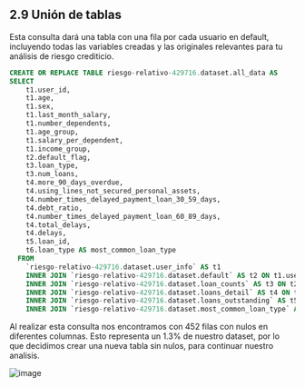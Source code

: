 ## 2.9  Unión de tablas

Esta consulta dará una tabla con una fila por cada usuario en default, incluyendo todas las variables creadas y las originales relevantes para tu análisis de riesgo crediticio.


```sql
CREATE OR REPLACE TABLE riesgo-relativo-429716.dataset.all_data AS
SELECT
    t1.user_id,
    t1.age,
    t1.sex,
    t1.last_month_salary,
    t1.number_dependents,
    t1.age_group,
    t1.salary_per_dependent,
    t1.income_group,
    t2.default_flag,
    t3.loan_type,
    t3.num_loans,
    t4.more_90_days_overdue,
    t4.using_lines_not_secured_personal_assets,
    t4.number_times_delayed_payment_loan_30_59_days,
    t4.debt_ratio,
    t4.number_times_delayed_payment_loan_60_89_days,
    t4.total_delays,
    t4.delays,
    t5.loan_id,
    t6.loan_type AS most_common_loan_type
  FROM
    `riesgo-relativo-429716.dataset.user_info` AS t1
    INNER JOIN `riesgo-relativo-429716.dataset.default` AS t2 ON t1.user_id = t2.user_id
    INNER JOIN `riesgo-relativo-429716.dataset.loan_counts` AS t3 ON t2.user_id = t3.user_id
    INNER JOIN `riesgo-relativo-429716.dataset.loans_detail` AS t4 ON t3.user_id = t4.user_id
    INNER JOIN `riesgo-relativo-429716.dataset.loans_outstanding` AS t5 ON t4.user_id = t5.user_id
    INNER JOIN `riesgo-relativo-429716.dataset.most_common_loan_type` AS t6 ON t5.user_id = t6.user_id;
```

Al realizar esta consulta nos encontramos con 452 filas con nulos en diferentes columnas. Esto representa un 1.3% de nuestro dataset, por lo que decidimos crear una nueva tabla sin nulos, para continuar nuestro analisis.


![image](https://github.com/user-attachments/assets/9cb7dfb6-e76e-4765-891b-2ee0cddb674c)
